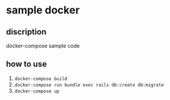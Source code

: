 # sample docker

## discription
docker-compose sample code

## how to use
1. `docker-compose build`
2. `docker-compose run bundle exec rails db:create db:migrate`
3. `docker-compose up`

